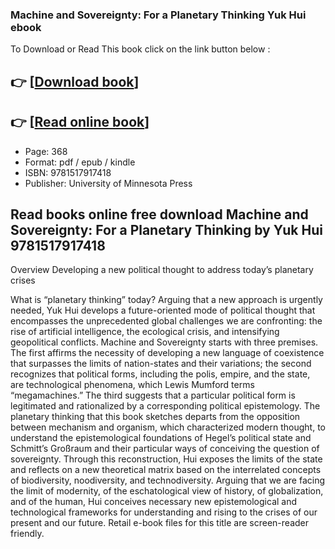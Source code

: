 ### Machine and Sovereignty: For a Planetary Thinking Yuk Hui ebook

To Download or Read This book click on the link button below :

## 👉  [**[Download book](http://ebooksharez.info/download.php?group=book&from=github.com&id=720790&lnk=1081 "Download book")**]

## 👉  [**[Read online book](http://ebooksharez.info/download.php?group=book&from=github.com&id=720790&lnk=1081 "Read online book")**]


* Page: 368
* Format: pdf / epub / kindle
* ISBN: 9781517917418
* Publisher: University of Minnesota Press



## Read books online free download Machine and Sovereignty: For a Planetary Thinking by Yuk Hui 9781517917418 


Overview
Developing a new political thought to address today’s planetary crises
 
 What is “planetary thinking” today? Arguing that a new approach is urgently needed, Yuk Hui develops a future-oriented mode of political thought that encompasses the unprecedented global challenges we are confronting: the rise of artificial intelligence, the ecological crisis, and intensifying geopolitical conflicts. Machine and Sovereignty starts with three premises. The first affirms the necessity of developing a new language of coexistence that surpasses the limits of nation-states and their variations; the second recognizes that political forms, including the polis, empire, and the state, are technological phenomena, which Lewis Mumford terms “megamachines.” The third suggests that a particular political form is legitimated and rationalized by a corresponding political epistemology. The planetary thinking that this book sketches departs from the opposition between mechanism and organism, which characterized modern thought, to understand the epistemological foundations of Hegel’s political state and Schmitt’s Großraum and their particular ways of conceiving the question of sovereignty. Through this reconstruction, Hui exposes the limits of the state and reflects on a new theoretical matrix based on the interrelated concepts of biodiversity, noodiversity, and technodiversity. Arguing that we are facing the limit of modernity, of the eschatological view of history, of globalization, and of the human, Hui conceives necessary new epistemological and technological frameworks for understanding and rising to the crises of our present and our future. Retail e-book files for this title are screen-reader friendly.



